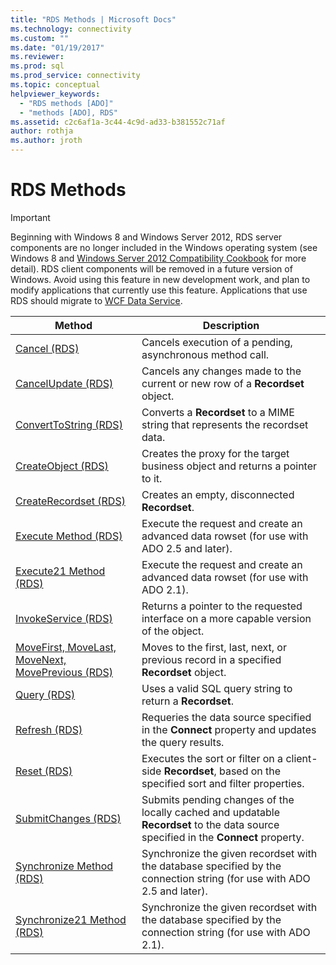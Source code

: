 ```yaml
---
title: "RDS Methods | Microsoft Docs"
ms.technology: connectivity
ms.custom: ""
ms.date: "01/19/2017"
ms.reviewer: 
ms.prod: sql  
ms.prod_service: connectivity
ms.topic: conceptual
helpviewer_keywords: 
  - "RDS methods [ADO]"
  - "methods [ADO], RDS"
ms.assetid: c2c6af1a-3c44-4c9d-ad33-b381552c71af
author: rothja
ms.author: jroth
---
```

# RDS Methods
> [!IMPORTANT]
>  Beginning with Windows 8 and Windows Server 2012, RDS server components are no longer included in the Windows operating system (see Windows 8 and [Windows Server 2012 Compatibility Cookbook](https://www.microsoft.com/download/details.aspx?id=27416) for more detail). RDS client components will be removed in a future version of Windows. Avoid using this feature in new development work, and plan to modify applications that currently use this feature. Applications that use RDS should migrate to [WCF Data Service](https://go.microsoft.com/fwlink/?LinkId=199565).  
  
|Method|Description|  
|-|-|  
|[Cancel (RDS)](../../../ado/reference/rds-api/cancel-method-rds.md)|Cancels execution of a pending, asynchronous method call.|  
|[CancelUpdate (RDS)](../../../ado/reference/rds-api/cancelupdate-method-rds.md)|Cancels any changes made to the current or new row of a **Recordset** object.|  
|[ConvertToString (RDS)](../../../ado/reference/rds-api/converttostring-method-rds.md)|Converts a **Recordset** to a MIME string that represents the recordset data.|  
|[CreateObject (RDS)](../../../ado/reference/rds-api/createobject-method-rds.md)|Creates the proxy for the target business object and returns a pointer to it.|  
|[CreateRecordset (RDS)](../../../ado/reference/rds-api/createrecordset-method-rds.md)|Creates an empty, disconnected **Recordset**.|  
|[Execute Method (RDS)](../../../ado/reference/rds-api/execute-method-rds.md)|Execute the request and create an advanced data rowset (for use with ADO 2.5 and later).|  
|[Execute21 Method (RDS)](../../../ado/reference/rds-api/execute21-method-rds.md)|Execute the request and create an advanced data rowset (for use with ADO 2.1).|  
|[InvokeService (RDS)](../../../ado/reference/rds-api/invokeservice-rds.md)|Returns a pointer to the requested interface on a more capable version of the object.|  
|[MoveFirst, MoveLast, MoveNext, MovePrevious (RDS)](../../../ado/reference/rds-api/movefirst-movelast-movenext-and-moveprevious-methods-rds.md)|Moves to the first, last, next, or previous record in a specified **Recordset** object.|  
|[Query (RDS)](../../../ado/reference/rds-api/query-method-rds.md)|Uses a valid SQL query string to return a **Recordset**.|  
|[Refresh (RDS)](../../../ado/reference/rds-api/refresh-method-rds.md)|Requeries the data source specified in the **Connect** property and updates the query results.|  
|[Reset (RDS)](../../../ado/reference/rds-api/reset-method-rds.md)|Executes the sort or filter on a client-side **Recordset**, based on the specified sort and filter properties.|  
|[SubmitChanges (RDS)](../../../ado/reference/rds-api/submitchanges-method-rds.md)|Submits pending changes of the locally cached and updatable **Recordset** to the data source specified in the **Connect** property.|  
|[Synchronize Method (RDS)](../../../ado/reference/rds-api/synchronize-method-rds.md)|Synchronize the given recordset with the database specified by the connection string (for use with ADO 2.5 and later).|  
|[Synchronize21 Method (RDS)](../../../ado/reference/rds-api/synchronize21-method-rds.md)|Synchronize the given recordset with the database specified by the connection string (for use with ADO 2.1).|


